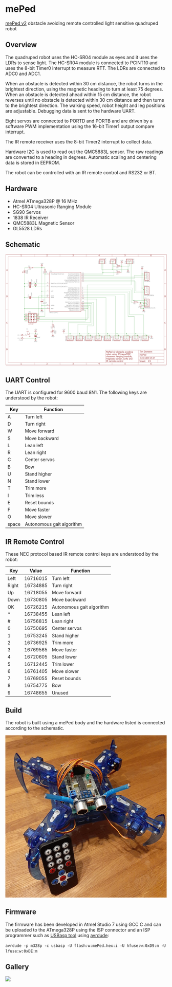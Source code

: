 # mePed
[mePed v2](http://www.meped.io/mepedv2) obstacle avoiding remote controlled light sensitive quadruped robot

## Overview
The quadruped robot uses the HC-SR04 module as eyes and it uses the LDRs to sense light. The HC-SR04 module is connected to PCINT10 and uses the 8-bit Timer0 interrupt to measure RTT. The LDRs are connected to ADC0 and ADC1.

When an obstacle is detected within 30 cm distance, the robot turns in the brightest direction, using the magnetic heading to turn at least 75 degrees. When an obstacle is detected ahead within 15 cm distance, the robot reverses until no obstacle is detected within 30 cm distance and then turns to the brightest direction. The walking speed, robot height and leg positions are adjustable. Debugging data is sent to the hardware UART.

Eight servos are connected to PORTD and PORTB and are driven by a software PWM implementation using the 16-bit Timer1 output compare interrupt.

The IR remote receiver uses the 8-bit Timer2 interrupt to collect data.

Hardware I2C is used to read out the QMC5883L sensor. The raw readings are converted to a heading in degrees. Automatic scaling and centering data is stored in EEPROM.

The robot can be controlled with an IR remote control and RS232 or BT.

## Hardware
* Atmel ATmega328P @ 16 MHz
* HC-SR04 Ultrasonic Ranging Module
* SG90 Servos
* 1838 IR Receiver
* QMC5883L Magnetic Sensor
* GL5528 LDRs

## Schematic

![](schematic/mePed.png)

## UART Control
The UART is configured for 9600 baud 8N1. The following keys are understood by the robot:

Key | Function
---- | ----
A | Turn left
D | Turn right
W | Move forward
S | Move backward
L | Lean left
R | Lean right
C | Center servos
B | Bow
U | Stand higher
N | Stand lower
T | Trim more
I | Trim less
E | Reset bounds
F | Move faster
O | Move slower
space | Autonomous gait algorithm

## IR Remote Control
These NEC protocol based IR remote control keys are understood by the robot:

Key | Value | Function
---- | ---- | ----
Left | 16716015 | Turn left
Right | 16734885 | Turn right
Up | 16718055 | Move forward
Down | 16730805 | Move backward
OK | 16726215 | Autonomous gait algorithm
\* | 16738455 | Lean left
\# | 16756815 | Lean right
0 | 16750695 | Center servos
1 | 16753245 | Stand higher
2 | 16736925 | Trim more
3 | 16769565 | Move faster
4 | 16720605 | Stand lower
5 | 16712445 | Trim lower
6 | 16761405 | Move slower
7 | 16769055 | Reset bounds
8 | 16754775 | Bow
9 | 16748655 | Unused

## Build
The robot is built using a mePed body and the hardware listed is connected according to the schematic.

![](media/mePed.jpg)

## Firmware
The firmware has been developed in Atmel Studio 7 using GCC C and can be uploaded to the ATmega328P using the ISP connector and an ISP programmer such as [USBasp tool](http://www.fischl.de/usbasp/) using [avrdude](http://www.nongnu.org/avrdude/):

`avrdude -p m328p -c usbasp -U flash:w:mePed.hex:i -U hfuse:w:0xD9:m -U lfuse:w:0xDE:m`

## Gallery

![](media/mePed.gif)
